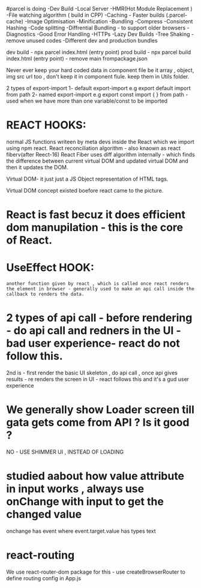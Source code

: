 



#parcel is  doing
-Dev Build
-Local Server
-HMR(Hot Module Replacement )
-File watching algorithm ( build in CPP)
-Caching - Faster builds (.parcel-cache)
-Image Optimisation
-Minification
-Bundling
-Compress
-Consistent Hashing
-Code splitting
-Diffrential Bundling  - to support older browsers
-Diagnostics 
-Good Error Handling
-HTTPs
-Lazy Dev Builds
-Tree Shaking - remove unused codes
-Different dev and production bundles


dev build - npx parcel index.html (entry point)
prod build - npx parcel build index.html (entry point) - remove main frompackage.json


<!-- parcel is a beast -->

Never ever keep your hard coded data in component file be it array , object, img src url too , don't keep it in component fiule.
keep them in Utils folder.



2 types of export-import
1- default export-import  e.g export default <name of variable>  import <variable> from path
2- named export-import  e.g export const <variable>    import { <variable> } from path - used when we have more than one variable/const to be imported



#   REACT HOOKS:
normal JS functions writeen by meta devs inside the React which we import using npm react.
React reconciliation algorithm - also knaown as react fiberv(after Reect-16)
 React Fiber uses diff algorithm internally - which finds the difference between current virtual DOM and updated virtual DOM and then it updates the DOM.


 Virtual DOM-  it just just a JS Object representation of HTML tags.

 Virtual DOM concept existed boefore react came to the picture.

# React is fast becuz it does efficient dom manupilation - this is the core of React.


# UseEffect HOOK:
    another function given by react , which is called once react renders the element in browser - generally used to make an api call inside the callback to renders the data.

# 2 types of api call - before rendering - do api call and redners in the UI - bad user experience- react do not follow this.

2nd is - first render the basic UI skeleton , do api call , once api gives results - re renders the screen in UI - react follows this and it's a gud user experience



# We generally show Loader screen till gata gets come from API ? Is it good ?

NO - USE SHIMMER UI , INSTEAD OF LOADING

# studied aabout how value attribute in input works , always use onChange with input to get the changed value

onchange has event where event.target.value has  types text


# react-routing
We use react-router-dom package for this - use createBrowserRouter to define routing config in App.js
